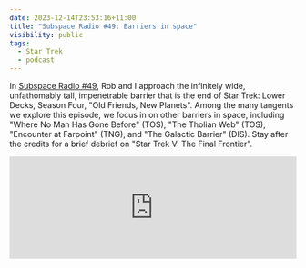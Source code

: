 ```yaml
---
date: 2023-12-14T23:53:16+11:00
title: "Subspace Radio #49: Barriers in space"
visibility: public
tags:
  - Star Trek
  - podcast
---
```

In [Subspace Radio #49](https://www.subspace.fm/episodes/episode-49-barriers-in-space-ld-4x10-old-friends-new-planets), Rob and I approach the infinitely wide, unfathomably tall, impenetrable barrier that is the end of Star Trek: Lower Decks, Season Four, "Old Friends, New Planets". Among the many tangents we explore this episode, we focus in on other barriers in space, including "Where No Man Has Gone Before" (TOS), "The Tholian Web" (TOS), "Encounter at Farpoint" (TNG), and "The Galactic Barrier" (DIS). Stay after the credits for a brief debrief on "Star Trek V: The Final Frontier".

<iframe width="100%" height="180" frameborder="no" scrolling="no" seamless="" src="https://share.transistor.fm/e/f299d149"></iframe>
